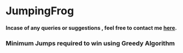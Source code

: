 # JumpingFrog


#### Incase of any queries or suggestions , feel free to contact me [here](mailto:amittiwary710@gmail.com).

### Minimum Jumps required to win using Greedy Algorithm

